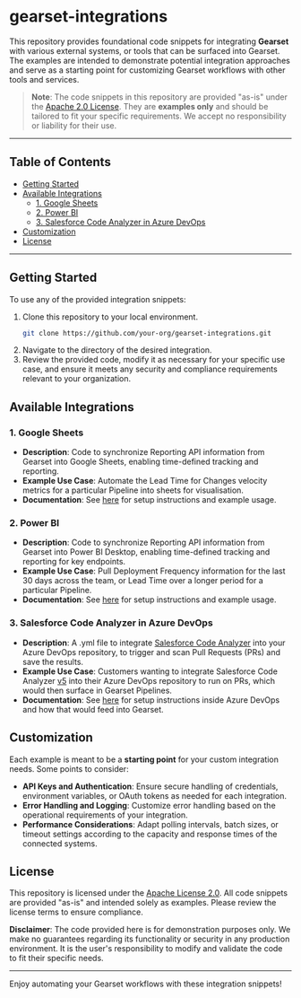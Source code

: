 <!-- omit in toc -->
# gearset-integrations

This repository provides foundational code snippets for integrating **Gearset** with various external systems, or tools that can be surfaced into Gearset. The examples are intended to demonstrate potential integration approaches and serve as a starting point for customizing Gearset workflows with other tools and services.

> **Note**: The code snippets in this repository are provided "as-is" under the [Apache 2.0 License](./LICENSE). They are **examples only** and should be tailored to fit your specific requirements. We accept no responsibility or liability for their use.

---
<!-- omit in toc -->
## Table of Contents

- [Getting Started](#getting-started)
- [Available Integrations](#available-integrations)
  - [1. Google Sheets](#1-google-sheets)
  - [2. Power BI](#2-power-bi)
  - [3. Salesforce Code Analyzer in Azure DevOps](#3-salesforce-code-analyzer-in-azure-devops)
- [Customization](#customization)
- [License](#license)

---

## Getting Started

To use any of the provided integration snippets:
1. Clone this repository to your local environment.
   ```bash
   git clone https://github.com/your-org/gearset-integrations.git
   ```
2. Navigate to the directory of the desired integration.
3. Review the provided code, modify it as necessary for your specific use case, and ensure it meets any security and compliance requirements relevant to your organization.

## Available Integrations

### 1. Google Sheets
   - **Description**: Code to synchronize Reporting API information from Gearset into Google Sheets, enabling time-defined tracking and reporting.
   - **Example Use Case**: Automate the Lead Time for Changes velocity metrics for a particular Pipeline into sheets for visualisation.
   - **Documentation**: See [here](https://docs.gearset.com/en/articles/10062950-using-google-sheets-with-gearset-s-reporting-api) for setup instructions and example usage.

### 2. Power BI
   - **Description**: Code to synchronize Reporting API information from Gearset into Power BI Desktop, enabling time-defined tracking and reporting for key endpoints.
   - **Example Use Case**: Pull Deployment Frequency information for the last 30 days across the team, or Lead Time over a longer period for a particular Pipeline.
   - **Documentation**: See [here](https://docs.gearset.com/en/articles/9596583-using-powerbi-with-gearset-s-reporting-api) for setup instructions and example usage.

### 3. Salesforce Code Analyzer in Azure DevOps
   - **Description**: A .yml file to integrate [Salesforce Code Analyzer](https://developer.salesforce.com/docs/platform/salesforce-code-analyzer/guide/code-analyzer.html) into your Azure DevOps repository, to trigger and scan Pull Requests (PRs) and save the results.
   - **Example Use Case**: Customers wanting to integrate Salesforce Code Analyzer [v5](https://github.com/forcedotcom/sfdx-scanner) into their Azure DevOps repository to run on PRs, which would then surface in Gearset Pipelines.
   - **Documentation**: See [here](devopslaunchpad.com/blog/salesforce-code-analyzer) for setup instructions inside Azure DevOps and how that would feed into Gearset.

## Customization

Each example is meant to be a **starting point** for your custom integration needs. Some points to consider:
- **API Keys and Authentication**: Ensure secure handling of credentials, environment variables, or OAuth tokens as needed for each integration.
- **Error Handling and Logging**: Customize error handling based on the operational requirements of your integration.
- **Performance Considerations**: Adapt polling intervals, batch sizes, or timeout settings according to the capacity and response times of the connected systems.

## License

This repository is licensed under the [Apache License 2.0](./LICENSE). All code snippets are provided "as-is" and intended solely as examples. Please review the license terms to ensure compliance.

**Disclaimer**: The code provided here is for demonstration purposes only. We make no guarantees regarding its functionality or security in any production environment. It is the user's responsibility to modify and validate the code to fit their specific needs.

---

Enjoy automating your Gearset workflows with these integration snippets!
